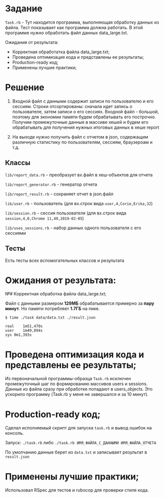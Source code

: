 # Задание

`Task.rb` - Тут находится программа, выполняющая обработку данных из файла.
 Тест показывает как программа должна работать.
 В этой программе нужно обработать файл данных data_large.txt.

Ожидания от результата:
  - Корректная обработатка файла data_large.txt;
  - Проведена оптимизация кода и представлены ее результаты;
  - Production-ready код;
  - Применены лучшие практики;

# Решение
  1. Входной файл с данными содержит записи по пользователю и его сессиям.
Строки отсортированы: сначала идет запись о пользователе, затем записи о его сессиях.
Входной файл - большой, поэтому для экономии памяти будем обрабатывать его построчно.
Получим промежуточные данные в массиве хешей и будем его обрабатывать для получения нужных итоговых данных в хеше report

  2. На выходе нужно получить файл с отчетом в json, содержащим различную статистику по пользователям, сессиям, браузероам и т.д.

## Классы

  `lib/report_data.rb`    - преобразует вх.файл в хеш-объектов для отчета

  `lib/report_generator.rb`   - генератор отчета

  `lib/report_result.rb`  - сохраняет отчет в json.файл

  
  `lib/user.rb`   - пользователь (для вх.строк вида `user,4,Corie,Erika,32`)

  `lib/session.rb`  - сессия пользователя (для вх.строк вида `session,4,0,Chrome 11,49,2019-02-05`)

  `lib/uses_sessions.rb`  - набор данных одного пользователя с его сессиями
 
## Тесты
  Есть тесты всех вспомогательных классов и результата

# Ожидания от результата:

№# Корректная обработка файла data_large.txt;

Файл с данными размером **129МБ** обрабатывается примерно за **пару минут**.
Но памяти потребляет **1.7ГБ** на пике.

```
$ time ./task data/data.txt ./result.json

real	1m51,470s
user	1m49,894s
sys	0m1,393s
```

# Проведена оптимизация кода и представлены ее результаты;

Из первоначальной программы-образца `Task.rb` исключен промежуточный шаг по формированию массивов users и sessions.
Данные из файла сразу при обработке попадают в users_objects. Это ускорило программу (Task.rb у меня не завершался и за 10 минут).




# Production-ready код;

Сделал исполняемый скрипт для запуска `task.rb` и вывод ошибок на консоль.

Запуск: `./task.rb` либо `./task.rb ИМЯ_ФАЙЛА_С_ДАННЫМИ ИМЯ_ФАЙЛА_ОТЧЕТА`

По умолчанию данные берет из `data.txt` и записывает результат в `result.json`

# Применены лучшие практики;

Использовал RSpec для тестов и rubocop для проверки стиля кода.

